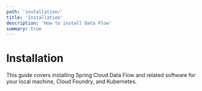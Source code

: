 ```yaml
---
path: 'installation/'
title: 'Installation'
description: 'How to install Data Flow'
summary: true
---
```


# Installation

This guide covers installing Spring Cloud Data Flow and related software for your local machine, Cloud Foundry, and Kubernetes.
